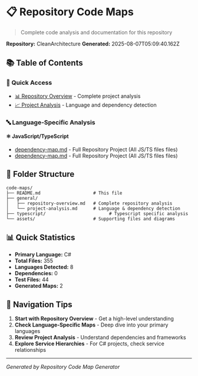 # 📋 Repository Code Maps

> Complete code analysis and documentation for this repository

**Repository:** CleanArchitecture
**Generated:** 2025-08-07T05:09:40.162Z

## 📚 Table of Contents

### 🎯 Quick Access
- [📊 Repository Overview](./general/repository-overview.md) - Complete project analysis
- [📈 Project Analysis](./general/project-analysis.md) - Language and dependency detection

### 🔤 Language-Specific Analysis

#### ⚛️ JavaScript/TypeScript
- [dependency-map.md](./typescript/dependency-map.md) - Full Repository Project (All JS/TS files files)
- [dependency-map.md](./typescript/dependency-map.md) - Full Repository Project (All JS/TS files files)

## 📁 Folder Structure

```
code-maps/
├── README.md                    # This file
├── general/
│   ├── repository-overview.md   # Complete repository analysis
│   └── project-analysis.md      # Language & dependency detection
├── typescript/                        # Typescript specific analysis
└── assets/                      # Supporting files and diagrams
```

## 📊 Quick Statistics

- **Primary Language:** C#
- **Total Files:** 355
- **Languages Detected:** 8
- **Dependencies:** 0
- **Test Files:** 44
- **Generated Maps:** 2

## 🧭 Navigation Tips

1. **Start with Repository Overview** - Get a high-level understanding
2. **Check Language-Specific Maps** - Deep dive into your primary languages
3. **Review Project Analysis** - Understand dependencies and frameworks
4. **Explore Service Hierarchies** - For C# projects, check service relationships

---
*Generated by Repository Code Map Generator*